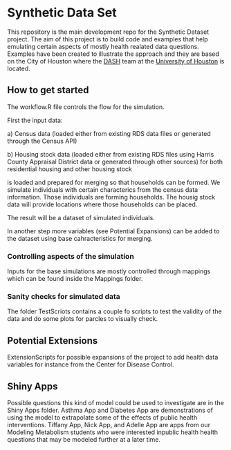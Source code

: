 # Synthetic Data Set

This repository is the main development repo for the Synthetic Dataset project. The aim of this project is to build code and examples that help emulating certain aspects of mostly health realated data questions. Examples have been created to illustrate the approach and they are based on the City of Houston where the [DASH](http://dash.hnet.uh.edu/DASH/) team at the [University of Houston](http://www.uh.edu/) is located. 

## How to get started

The workflow.R file controls the flow for the simulation.

First the input data:

a) Census data (loaded either from existing RDS data files or generated through the Census API)

b) Housing stock data (loaded either from existing RDS files using Harris County Appraisal District data or generated through other sources) for both residential housing and other housing stock

is loaded and prepared for merging so that households can be formed. We simulate individuals with certain characterics from the census data information. Those individuals are forming households.
The housig stock data will provide locations where those households can be placed.

The result will be a dataset of simulated individuals.

In another step more variables (see Potential Expansions) can be added to the dataset using base cahracteristics for merging.

### Controlling aspects of the simulation

Inputs for the base simulations are mostly controlled through mappings which can be found inside the Mappings folder.

### Sanity checks for simulated data

The folder TestScriots contains a couple fo scripts to test the validity of the data and do some plots for parcles to visually check.

## Potential Extensions

ExtensionScripts for possible expansions of the project  to add health data variables for instance from the Center for Disease Control.




## Shiny Apps
Possible questions this kind of model could be used to investigate are in the Shiny Apps folder. Asthma App and Diabetes App are demonstrations of using the model to extrapolate some of the effects of public health interventions. Tiffany App, Nick App, and Adelle App are apps from our Modeling Metabolism students who were interested inpublic health health questions that may be modeled further at a later time.


